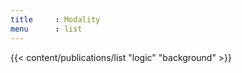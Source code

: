 ```yaml
---
title     : Modality
menu      : list
---
```

{{< content/publications/list "logic" "background" >}}

